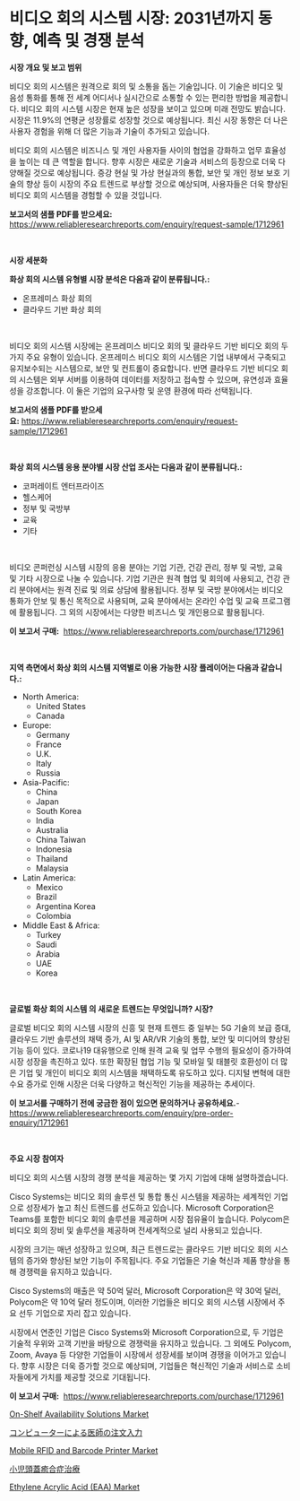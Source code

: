 <p><h1>비디오 회의 시스템 시장: 2031년까지 동향, 예측 및 경쟁 분석</h1></p><p><strong>시장 개요 및 보고 범위</strong></p>
<p><p>비디오 회의 시스템은 원격으로 회의 및 소통을 돕는 기술입니다. 이 기술은 비디오 및 음성 통화를 통해 전 세계 어디서나 실시간으로 소통할 수 있는 편리한 방법을 제공합니다. 비디오 회의 시스템 시장은 현재 높은 성장을 보이고 있으며 미래 전망도 밝습니다. 시장은 11.9%의 연평균 성장률로 성장할 것으로 예상됩니다. 최신 시장 동향은 더 나은 사용자 경험을 위해 더 많은 기능과 기술이 추가되고 있습니다.</p><p>비디오 회의 시스템은 비즈니스 및 개인 사용자들 사이의 협업을 강화하고 업무 효율성을 높이는 데 큰 역할을 합니다. 향후 시장은 새로운 기술과 서비스의 등장으로 더욱 다양해질 것으로 예상됩니다. 증강 현실 및 가상 현실과의 통합, 보안 및 개인 정보 보호 기술의 향상 등이 시장의 주요 트렌드로 부상할 것으로 예상되며, 사용자들은 더욱 향상된 비디오 회의 시스템을 경험할 수 있을 것입니다.</p></p>
<p><strong>보고서의 샘플 PDF를 받으세요:</strong> <a href="https://www.reliableresearchreports.com/enquiry/request-sample/1712961">https://www.reliableresearchreports.com/enquiry/request-sample/1712961</a></p>
<p>&nbsp;</p>
<p><strong>시장 세분화</strong></p>
<p><strong>화상 회의 시스템 유형별 시장 분석은 다음과 같이 분류됩니다.:</strong></p>
<p><ul><li>온프레미스 화상 회의</li><li>클라우드 기반 화상 회의</li></ul></p>
<p>&nbsp;</p>
<p><p>비디오 회의 시스템 시장에는 온프레미스 비디오 회의 및 클라우드 기반 비디오 회의 두 가지 주요 유형이 있습니다. 온프레미스 비디오 회의 시스템은 기업 내부에서 구축되고 유지보수되는 시스템으로, 보안 및 컨트롤이 중요합니다. 반면 클라우드 기반 비디오 회의 시스템은 외부 서버를 이용하여 데이터를 저장하고 접속할 수 있으며, 유연성과 효율성을 강조합니다. 이 둘은 기업의 요구사항 및 운영 환경에 따라 선택됩니다.</p></p>
<p><strong>보고서의 샘플 PDF를 받으세요:</strong>&nbsp;<a href="https://www.reliableresearchreports.com/enquiry/request-sample/1712961">https://www.reliableresearchreports.com/enquiry/request-sample/1712961</a></p>
<p>&nbsp;</p>
<p><strong> 화상 회의 시스템 응용 분야별 시장 산업 조사는 다음과 같이 분류됩니다.:</strong></p>
<p><ul><li>코퍼레이트 엔터프라이즈</li><li>헬스케어</li><li>정부 및 국방부</li><li>교육</li><li>기타</li></ul></p>
<p>&nbsp;</p>
<p><p>비디오 콘퍼런싱 시스템 시장의 응용 분야는 기업 기관, 건강 관리, 정부 및 국방, 교육 및 기타 시장으로 나눌 수 있습니다. 기업 기관은 원격 협업 및 회의에 사용되고, 건강 관리 분야에서는 원격 진료 및 의료 상담에 활용됩니다. 정부 및 국방 분야에서는 비디오 통화가 안보 및 통신 목적으로 사용되며, 교육 분야에서는 온라인 수업 및 교육 프로그램에 활용됩니다. 그 외의 시장에서는 다양한 비즈니스 및 개인용으로 활용됩니다.</p></p>
<p><strong>이 보고서 구매:</strong>&nbsp; <a href="https://www.reliableresearchreports.com/purchase/1712961">https://www.reliableresearchreports.com/purchase/1712961</a></p>
<p>&nbsp;</p>
<p><strong>지역 측면에서 화상 회의 시스템 지역별로 이용 가능한 시장 플레이어는 다음과 같습니다.:</strong></p>
<p><ul>
    <li>
        North America:
        <ul>
            <li>United States</li>
            <li>Canada</li>
        </ul>
    </li>
    <li>
        Europe:
        <ul>
            <li>Germany</li>
            <li>France</li>
            <li>U.K.</li>
            <li>Italy</li>
            <li>Russia</li>
        </ul>
    </li>
    <li>
        Asia-Pacific:
        <ul>
            <li>China</li>
            <li>Japan</li>
            <li>South Korea</li>
            <li>India</li>
            <li>Australia</li>
            <li>China Taiwan</li>
            <li>Indonesia</li>
            <li>Thailand</li>
            <li>Malaysia</li>
        </ul>
    </li>
    <li>
        Latin America:
        <ul>
            <li>Mexico</li>
            <li>Brazil</li>
            <li>Argentina Korea</li>
            <li>Colombia</li>
        </ul>
    </li>
    <li>
        Middle East & Africa:
        <ul>
            <li>Turkey</li>
            <li>Saudi</li>
            <li>Arabia</li>
            <li>UAE</li>
            <li>Korea</li>
        </ul>
    </li>
    </ul></p>
<p>&nbsp;</p>
<p><strong>글로벌 화상 회의 시스템 의 새로운 트렌드는 무엇입니까? 시장?</strong></p>
<p><p>글로벌 비디오 회의 시스템 시장의 신흥 및 현재 트렌드 중 일부는 5G 기술의 보급 증대, 클라우드 기반 솔루션의 채택 증가, AI 및 AR/VR 기술의 통합, 보안 및 미디어의 향상된 기능 등이 있다. 코로나19 대유행으로 인해 원격 교육 및 업무 수행의 필요성이 증가하여 시장 성장을 촉진하고 있다. 또한 확장된 협업 기능 및 모바일 및 태블릿 호환성이 더 많은 기업 및 개인이 비디오 회의 시스템을 채택하도록 유도하고 있다. 디지털 변혁에 대한 수요 증가로 인해 시장은 더욱 다양하고 혁신적인 기능을 제공하는 추세이다.</p></p>
<p><strong>이 보고서를 구매하기 전에 궁금한 점이 있으면 문의하거나 공유하세요.</strong>- <a href="https://www.reliableresearchreports.com/enquiry/pre-order-enquiry/1712961">https://www.reliableresearchreports.com/enquiry/pre-order-enquiry/1712961</a></p>
<p>&nbsp;</p>
<p><strong>주요 시장 참여자</strong></p>
<p><p>비디오 회의 시스템 시장의 경쟁 분석을 제공하는 몇 가지 기업에 대해 설명하겠습니다.</p><p>Cisco Systems는 비디오 회의 솔루션 및 통합 통신 시스템을 제공하는 세계적인 기업으로 성장세가 높고 최신 트렌드를 선도하고 있습니다. Microsoft Corporation은 Teams를 포함한 비디오 회의 솔루션을 제공하며 시장 점유율이 높습니다. Polycom은 비디오 회의 장비 및 솔루션을 제공하며 전세계적으로 널리 사용되고 있습니다.</p><p>시장의 크기는 매년 성장하고 있으며, 최근 트렌드로는 클라우드 기반 비디오 회의 시스템의 증가와 향상된 보안 기능이 주목됩니다. 주요 기업들은 기술 혁신과 제품 향상을 통해 경쟁력을 유지하고 있습니다.</p><p>Cisco Systems의 매출은 약 50억 달러, Microsoft Corporation은 약 30억 달러, Polycom은 약 10억 달러 정도이며, 이러한 기업들은 비디오 회의 시스템 시장에서 주요 선두 기업으로 자리 잡고 있습니다.</p><p>시장에서 연준인 기업은 Cisco Systems와 Microsoft Corporation으로, 두 기업은 기술적 우위와 고객 기반을 바탕으로 경쟁력을 유지하고 있습니다. 그 외에도 Polycom, Zoom, Avaya 등 다양한 기업들이 시장에서 성장세를 보이며 경쟁을 이어가고 있습니다. 향후 시장은 더욱 증가할 것으로 예상되며, 기업들은 혁신적인 기술과 서비스로 소비자들에게 가치를 제공할 것으로 기대됩니다.</p></p>
<p><strong>이 보고서 구매:</strong>&nbsp;&nbsp;<a href="https://www.reliableresearchreports.com/purchase/1712961">https://www.reliableresearchreports.com/purchase/1712961</a></p>
<p><p><a href="https://github.com/Hazelklievgspy6vdcsmu106w/Market-Research-Report-List-1/blob/main/on-shelf-availability-solutions-market.md">On-Shelf Availability Solutions Market</a></p><p><a href="https://medium.com/@fatimaklein1922/%E3%82%B3%E3%83%B3%E3%83%94%E3%83%A5%E3%83%BC%E3%82%BF%E6%94%AF%E6%8F%B4%E5%8C%BB%E5%B8%AB%E3%82%AA%E3%83%BC%E3%83%80%E3%83%BC%E3%82%A8%E3%83%B3%E3%83%88%E3%83%AA%E5%B8%82%E5%A0%B4%E5%B1%95%E6%9C%9B-%E6%A5%AD%E7%95%8C%E6%A6%82%E8%A6%81%E3%81%A8%E4%BA%88%E6%B8%AC-2024%E5%B9%B4%E3%81%8B%E3%82%892031%E5%B9%B4%E3%81%BE%E3%81%A7-0005fd715eb8">コンピューターによる医師の注文入力</a></p><p><a href="https://view.publitas.com/reportprime-1/mobile-rfid-and-barcode-printer-market-insights-market-players-and-forecast-till-2031/">Mobile RFID and Barcode Printer Market</a></p><p><a href="https://medium.com/@boydyundt1/%E5%B0%8F%E5%85%90%E9%A0%AD%E8%93%8B%E7%B8%AB%E5%90%88%E6%97%A9%E6%9C%9F%E9%96%89%E9%8E%96%E7%97%87%E6%B2%BB%E7%99%82%E5%B8%82%E5%A0%B4-%E5%B8%82%E5%A0%B4%E3%82%B7%E3%82%A7%E3%82%A2-%E5%B8%82%E5%A0%B4%E3%83%88%E3%83%AC%E3%83%B3%E3%83%89-%E3%81%8A%E3%82%88%E3%81%B3%E5%B0%86%E6%9D%A5%E3%81%AE%E6%88%90%E9%95%B7%E3%81%AB%E3%81%A4%E3%81%84%E3%81%A6%E6%8E%A2%E3%82%8B-a43d837e9103">小児頭蓋癒合症治療</a></p><p><a href="https://artistic-helicopter-ca9.notion.site/Ethylene-Acrylic-Acid-EAA-Market-Size-Market-Share-and-Global-Market-Analysis-Report-2024-2031-be7665b7c22748c787cfc86e50a28f6c">Ethylene Acrylic Acid (EAA) Market</a></p></p>
